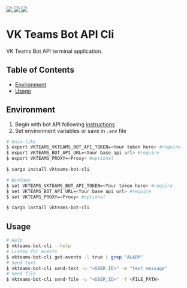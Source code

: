 <div>
<a href="https://docs.rs/vkteams-bot-cli/latest/vkteams_bot/">
    <img src="https://img.shields.io/docsrs/vkteams-bot-cli/latest">
</a>
<a href="https://crates.io/crates/vkteams-bot-cli">
    <img src="https://img.shields.io/crates/v/vkteams-xbot-cli">
</a>
 <a href="https://github.com/k05h31/vkteams-bot-cli/actions">
    <img src="https://github.com/k05h31/vkteams-bot-cli/workflows/Rust/badge.svg">
</a>
</div>

# VK Teams Bot API Cli

VK Teams Bot API terminal application.

## Table of Contents

- [Environment](#environment)
- [Usage](#usage)

## Environment

1. Begin with bot API following [instructions](https://teams.vk.com/botapi/?lang=en)
2. Set environment variables or save in `.env` file
```bash
# Unix-like
$ export VKTEAMS_VKTEAMS_BOT_API_TOKEN=<Your token here> #require
$ export VKTEAMS_BOT_API_URL=<Your base api url> #require
$ export VKTEAMS_PROXY=<Proxy> #optional

$ cargo install vkteams-bot-cli

# Windows
$ set VKTEAMS_VKTEAMS_BOT_API_TOKEN=<Your token here> #require
$ set VKTEAMS_BOT_API_URL=<Your base api url> #require
$ set VKTEAMS_PROXY=<Proxy> #optional

$ cargo install vkteams-bot-cli
```

## Usage

```bash
# Help
$ vkteams-bot-cli --help
# Listen for events
$ vkteams-bot-cli get-events -l true | grep "ALARM"
# Send text
$ vkteams-bot-cli send-text -u "<USER_ID>" -m "text message"
# Send file
$ vkteams-bot-cli send-file -u "<USER_ID>" -f <FILE_PATH>
```